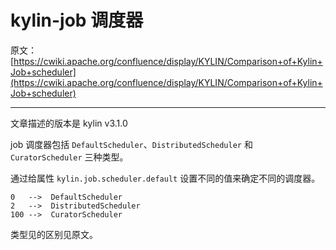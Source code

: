 # kylin-job 调度器

原文：[https://cwiki.apache.org/confluence/display/KYLIN/Comparison+of+Kylin+Job+scheduler](https://cwiki.apache.org/confluence/display/KYLIN/Comparison+of+Kylin+Job+scheduler)

------------------------------------

文章描述的版本是 kylin v3.1.0

job 调度器包括 `DefaultScheduler`、`DistributedScheduler` 和 `CuratorScheduler` 三种类型。

通过给属性 `kylin.job.scheduler.default` 设置不同的值来确定不同的调度器。

	0   -->  DefaultScheduler
	2   -->  DistributedScheduler
	100 -->  CuratorScheduler

类型见的区别见原文。